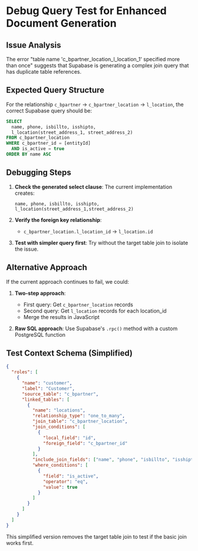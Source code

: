 # Debug Query Test for Enhanced Document Generation

## Issue Analysis

The error "table name 'c_bpartner_location_l_location_1' specified more than once" suggests that Supabase is generating a complex join query that has duplicate table references.

## Expected Query Structure

For the relationship `c_bpartner` → `c_bpartner_location` → `l_location`, the correct Supabase query should be:

```sql
SELECT 
  name, phone, isbillto, isshipto,
  l_location(street_address_1, street_address_2)
FROM c_bpartner_location
WHERE c_bpartner_id = [entityId]
  AND is_active = true
ORDER BY name ASC
```

## Debugging Steps

1. **Check the generated select clause**: The current implementation creates:
   ```
   name, phone, isbillto, isshipto, l_location(street_address_1,street_address_2)
   ```

2. **Verify the foreign key relationship**: 
   - `c_bpartner_location.l_location_id` → `l_location.id`

3. **Test with simpler query first**: Try without the target table join to isolate the issue.

## Alternative Approach

If the current approach continues to fail, we could:

1. **Two-step approach**: 
   - First query: Get `c_bpartner_location` records
   - Second query: Get `l_location` records for each location_id
   - Merge the results in JavaScript

2. **Raw SQL approach**: Use Supabase's `.rpc()` method with a custom PostgreSQL function

## Test Context Schema (Simplified)

```json
{
  "roles": [
    {
      "name": "customer",
      "label": "Customer",
      "source_table": "c_bpartner",
      "linked_tables": [
        {
          "name": "locations",
          "relationship_type": "one_to_many",
          "join_table": "c_bpartner_location",
          "join_conditions": [
            {
              "local_field": "id",
              "foreign_field": "c_bpartner_id"
            }
          ],
          "include_join_fields": ["name", "phone", "isbillto", "isshipto"],
          "where_conditions": [
            {
              "field": "is_active",
              "operator": "eq",
              "value": true
            }
          ]
        }
      ]
    }
  ]
}
```

This simplified version removes the target table join to test if the basic join works first.
